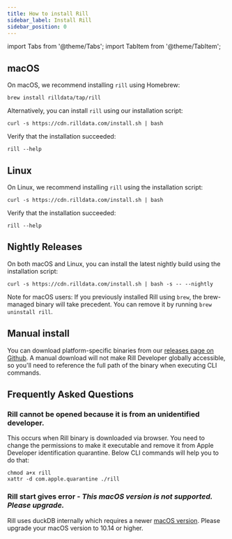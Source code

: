 ```yaml
---
title: How to install Rill
sidebar_label: Install Rill
sidebar_position: 0
---
```


import Tabs from '@theme/Tabs';
import TabItem from '@theme/TabItem';

## macOS

On macOS, we recommend installing `rill` using Homebrew:

```
brew install rilldata/tap/rill
```

Alternatively, you can install `rill` using our installation script:

```
curl -s https://cdn.rilldata.com/install.sh | bash
```

Verify that the installation succeeded:
```
rill --help
```

## Linux

On Linux, we recommend installing `rill` using the installation script:

```
curl -s https://cdn.rilldata.com/install.sh | bash
```

Verify that the installation succeeded:
```
rill --help
```

## Nightly Releases

On both macOS and Linux, you can install the latest nightly build using the installation script:
```
curl -s https://cdn.rilldata.com/install.sh | bash -s -- --nightly
```

Note for macOS users: If you previously installed Rill using `brew`, the brew-managed binary will take precedent. You can remove it by running `brew uninstall rill`.

## Manual install

You can download platform-specific binaries from our [releases page on Github](https://github.com/rilldata/rill-developer/releases). A manual download will not make Rill Developer globally accessible, so you'll need to reference the full path of the binary when executing CLI commands.

## Frequently Asked Questions 
### Rill cannot be opened because it is from an unidentified developer.
This occurs when Rill binary is downloaded via browser. You need to change the permissions to make it executable and remove it from Apple Developer identification quarantine. 
Below CLI commands will help you to do that: 
```
chmod a+x rill
xattr -d com.apple.quarantine ./rill
```

### Rill start gives error - _This macOS version is not supported. Please upgrade._
Rill uses duckDB internally which requires a newer [macOS version](https://github.com/duckdb/duckdb/issues/3824). 
Please upgrade your macOS version to 10.14 or higher.